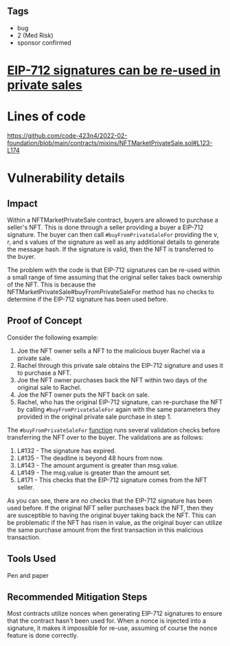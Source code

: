 ## Tags

- bug
- 2 (Med Risk)
- sponsor confirmed

# [EIP-712 signatures can be re-used in private sales](https://github.com/code-423n4/2022-02-foundation-findings/issues/68) 

# Lines of code

https://github.com/code-423n4/2022-02-foundation/blob/main/contracts/mixins/NFTMarketPrivateSale.sol#L123-L174


# Vulnerability details

## Impact
Within a NFTMarketPrivateSale contract, buyers are allowed to purchase a seller's NFT. This is done through a seller providing a buyer a EIP-712 signature. The buyer can then call `#buyFromPrivateSaleFor` providing the v, r, and s values of the signature as well as any additional details to generate the message hash. If the signature is valid, then the NFT is transferred to the buyer.

 The problem with the code is that EIP-712 signatures can be re-used within a small range of time assuming that the original seller takes back ownership of the NFT. This is because the NFTMarketPrivateSale#buyFromPrivateSaleFor method has no checks to determine if the EIP-712 signature has been used before. 

## Proof of Concept

Consider the following example:

1. Joe the NFT owner sells a NFT to the malicious buyer Rachel via a private sale. 
2. Rachel through this private sale obtains the EIP-712 signature and uses it to purchase a NFT.
3. Joe the NFT owner purchases back the NFT within two days of the original sale to Rachel.
4. Joe the NFT owner puts the NFT back on sale.
5. Rachel, who has the original EIP-712 signature, can re-purchase the NFT by calling `#buyFromPrivateSaleFor` again with the same parameters they provided in the original private sale purchase in step 1.

The `#buyFromPrivateSaleFor` [function](https://github.com/code-423n4/2022-02-foundation/blob/main/contracts/mixins/NFTMarketPrivateSale.sol#L123) runs several validation checks before transferring the NFT over to the buyer. The validations are as follows:

1. L#132 - The signature has expired.
2. L#135 - The deadline is beyond 48 hours from now.
3. L#143 - The amount argument is greater than msg.value.
4. L#149 - The msg.value is greater than the amount set.
5. L#171 - This checks that the EIP-712 signature comes from the NFT seller.

As you can see, there are no checks that the EIP-712 signature has been used before. If the original NFT seller purchases back the NFT, then they are susceptible to having the original buyer taking back the NFT. This can be problematic if the NFT has risen in value, as the original buyer can utilize the same purchase amount from the first transaction in this malicious transaction.

## Tools Used
Pen and paper

## Recommended Mitigation Steps
Most contracts utilize nonces when generating EIP-712 signatures to ensure that the contract hasn't been used for. When a nonce is injected into a signature, it makes it impossible for re-use, assuming of course the nonce feature is done correctly.

